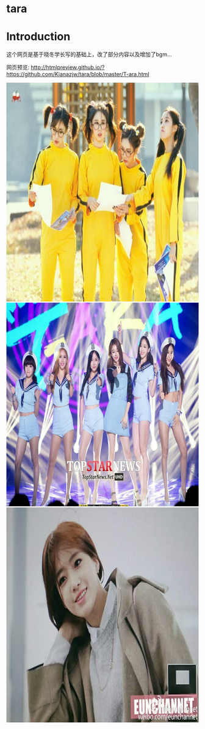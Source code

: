 # tara
# Introduction

这个网页是基于晓冬学长写的基础上，改了部分内容以及增加了bgm...

网页预览: http://htmlpreview.github.io/?https://github.com/Kianazjw/tara/blob/master/T-ara.html

<img src="/images/1.jpg" width="800" height="574"/>
<img src="/images/2.jpg" width="800" height="534"/>
<img src="/images/3.jpeg" width="800" height="564"/>
